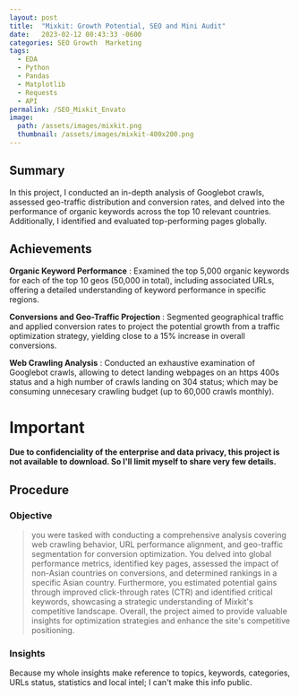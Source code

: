 ```yaml
---
layout: post
title:  "Mixkit: Growth Potential, SEO and Mini Audit"
date:   2023-02-12 00:43:33 -0600
categories: SEO Growth  Marketing
tags:
  - EDA
  - Python
  - Pandas
  - Matplotlib
  - Requests
  - API
permalink: /SEO_Mixkit_Envato
image: 
  path: /assets/images/mixkit.png
  thumbnail: /assets/images/mixkit-400x200.png
---
```



## Summary
In this project, I conducted an in-depth analysis of Googlebot crawls, assessed geo-traffic distribution and conversion rates, and delved into the performance of organic keywords across the top 10 relevant countries. Additionally, I identified and evaluated top-performing pages globally.

## Achievements
**Organic Keyword Performance**
: Examined the top 5,000 organic keywords for each of the top 10 geos (50,000 in total), including associated URLs, offering a detailed understanding of keyword performance in specific regions.

**Conversions and Geo-Traffic Projection**
: Segmented geographical traffic and applied conversion rates to project the potential growth from a traffic optimization strategy, yielding close to a 15% increase in overall conversions.

**Web Crawling Analysis**
:  Conducted an exhaustive examination of Googlebot crawls, allowing to detect landing webpages on an https 400s status and a high number of crawls landing on 304 status; which may be consuming unnecesary crawling budget (up to 60,000 crawls monthly).

# **Important**
**Due to confidenciality of the enterprise and data privacy, this project is not available to download. So I'll limit myself to share very few details.**

## Procedure

### Objective
> you were tasked with conducting a comprehensive analysis covering web crawling behavior, URL performance alignment, and geo-traffic segmentation for conversion optimization. You delved into global performance metrics, identified key pages, assessed the impact of non-Asian countries on conversions, and determined rankings in a specific Asian country. Furthermore, you estimated potential gains through improved click-through rates (CTR) and identified critical keywords, showcasing a strategic understanding of Mixkit's competitive landscape. Overall, the project aimed to provide valuable insights for optimization strategies and enhance the site's competitive positioning.


### Insights
Because my whole insights make reference to topics, keywords, categories, URLs status, statistics and local intel; I can't make this info public.